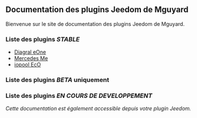 ## Documentation des plugins Jeedom de Mguyard

Bienvenue sur le site de documentation des plugins Jeedom de Mguyard.

<!--<div id="div_searchBar"></div>-->

### Liste des plugins *STABLE*

* [Diagral eOne](Diagral_eOne/documentation)
* [Mercedes Me](Mercedes_me/documentation)
* [iopool EcO](iopool_EcO/documentation)

### Liste des plugins *BETA* uniquement



### Liste des plugins *EN COURS DE DEVELOPPEMENT*



*Cette documentation est également accessible depuis votre plugin Jeedom.*
